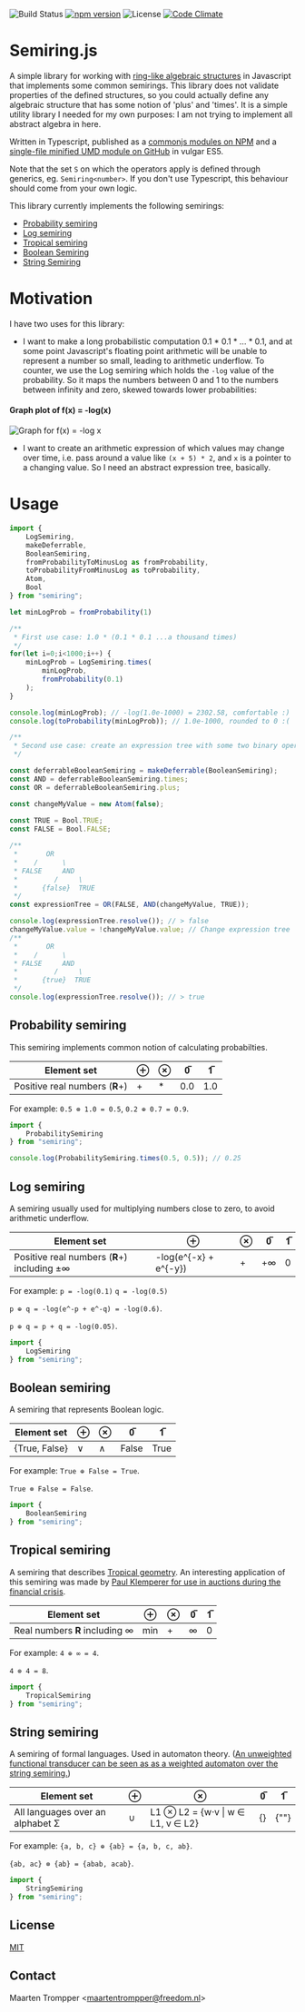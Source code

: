 ![Build Status](https://travis-ci.org/digitalheir/semiring-js.svg?branch=master)
[![npm version](https://badge.fury.io/js/semiring.svg)](https://www.npmjs.com/package/semiring)
![License](https://img.shields.io/npm/l/semiring.svg)
[![Code Climate](https://codeclimate.com/github/digitalheir/semiring-js/badges/gpa.svg)](https://codeclimate.com/github/digitalheir/bibliography-js)


# Semiring.js

A simple library for working with [ring-like algebraic structures](https://en.wikipedia.org/wiki/Semiring) in Javascript that implements some common semirings. This library does not validate properties of the defined structures, so you could actually define any algebraic structure that has some notion of 'plus' and 'times'. It is a simple utility library I needed for my own purposes: I am not trying to implement all abstract algebra in here.

Written in Typescript, published as a [commonjs modules on NPM](https://www.npmjs.com/package/semiring) and a [single-file minified UMD module on GitHub](https://github.com/digitalheir/semiring-js/releases) in vulgar ES5.

Note that the set `S` on which the operators apply is defined through generics, eg. `Semiring<number>`. If you don't use Typescript, this behaviour should come from your own logic.

This library currently implements the following semirings:

* [Probability semiring](#probability-semiring)
* [Log semiring](#log-semiring)
* [Tropical semiring](#tropical-semiring)
* [Boolean Semiring](#boolean-semiring)
* [String Semiring](#string-semiring)

# Motivation

I have two uses for this library:

* I want to make a long probabilistic computation 0.1 * 0.1 * ... * 0.1, and at some point Javascript's floating point arithmetic will be unable to represent a number so small, leading to arithmetic underflow. To counter, we use the Log semiring which holds the `-log` value of the probability. So it maps the numbers between 0 and 1 to the numbers between infinity and zero, skewed towards lower probabilities:
#### Graph plot of f(x) = -log(x)
![Graph for f(x) = -log x](https://leibniz.cloudant.com/assets/_design/ddoc/graph%20for%20-log%20x.PNG)

* I want to create an arithmetic expression of which values may change over time, i.e. pass around a value like `(x + 5) * 2`, and `x` is a pointer to a changing value. So I need an abstract expression tree, basically.

# Usage
````js
import {
    LogSemiring,
    makeDeferrable,
    BooleanSemiring,
    fromProbabilityToMinusLog as fromProbability,
    toProbabilityFromMinusLog as toProbability,
    Atom,
    Bool
} from "semiring";

let minLogProb = fromProbability(1)

/**
 * First use case: 1.0 * (0.1 * 0.1 ...a thousand times)
 */
for(let i=0;i<1000;i++) {
    minLogProb = LogSemiring.times(
        minLogProb,
        fromProbability(0.1)
    );
}

console.log(minLogProb); // -log(1.0e-1000) = 2302.58, comfortable :)
console.log(toProbability(minLogProb)); // 1.0e-1000, rounded to 0 :(

/**
 * Second use case: create an expression tree with some two binary operators
 */

const deferrableBooleanSemiring = makeDeferrable(BooleanSemiring);
const AND = deferrableBooleanSemiring.times;
const OR = deferrableBooleanSemiring.plus;

const changeMyValue = new Atom(false);
 
const TRUE = Bool.TRUE;
const FALSE = Bool.FALSE;

/**
 *       OR
 *    /      \
 * FALSE     AND
 *         /     \
 *      {false}  TRUE
 */
const expressionTree = OR(FALSE, AND(changeMyValue, TRUE));

console.log(expressionTree.resolve()); // > false
changeMyValue.value = !changeMyValue.value; // Change expression tree
/**
 *       OR
 *    /      \
 * FALSE     AND
 *         /     \
 *      {true}  TRUE
 */
console.log(expressionTree.resolve()); // > true

````

## Probability semiring
This semiring implements common notion of calculating probabilties.

|Element set|⊕|⊗|0̅|1̅|
|---|---|---|---|---|
|Positive real numbers (**R**+)|+|*|0.0|1.0|

For example: `0.5 ⊗ 1.0 = 0.5`, `0.2 ⊕ 0.7 = 0.9`.

````js
import {
    ProbabilitySemiring
} from "semiring";

console.log(ProbabilitySemiring.times(0.5, 0.5)); // 0.25
````

## Log semiring
A semiring usually used for multiplying numbers close to zero, to avoid arithmetic underflow.

|Element set|⊕|⊗|0̅|1̅|
|---|---|---|---|---|
|Positive real numbers (**R**+) including ±∞|-log(e^{-x} + e^{-y})|+|+∞|0|


For example: 
`p = -log(0.1)`
`q = -log(0.5)`

`p ⊕ q = -log(e^-p + e^-q) = -log(0.6)`.

`p ⊕ q = p + q = -log(0.05)`.

````js
import {
    LogSemiring
} from "semiring";

````

## Boolean semiring
A semiring that represents Boolean logic.

|Element set|⊕|⊗|0̅|1̅|
|---|---|---|---|---|
|{True, False}|∨|∧|False|True|


For example: 
`True ⊕ False = True`.

`True ⊗ False = False`.

````js
import {
    BooleanSemiring
} from "semiring";

````

## Tropical semiring
A semiring that describes [Tropical geometry](https://en.wikipedia.org/wiki/Tropical_geometry). An interesting application of this semiring was made by [Paul Klemperer for use in auctions during the financial crisis](https://www.theguardian.com/science/video/2013/jul/12/geometry-banking-crisis-video).

|Element set|⊕|⊗|0̅|1̅|
|---|---|---|---|---|
|Real numbers **R** including ∞|min|+|∞|0|

For example: 
`4 ⊕ ∞ = 4`.

`4 ⊗ 4 = 8`.

````js
import {
    TropicalSemiring
} from "semiring";

````

## String semiring
A semiring of formal languages. Used in automaton theory. ([An unweighted functional transducer can be seen as as a weighted automaton over the string semiring.](http://www.openfst.org/twiki/pub/FST/FstHltTutorial/tutorial_part1.pdf))

|Element set|⊕|⊗|0̅|1̅|
|---|---|---|---|---|
|All languages over an alphabet Σ|∪|L1 ⊗ L2 = {w⋅v \| w ∈ L1, v ∈ L2}|{}|{""}|

For example: 
`{a, b, c} ⊕ {ab} = {a, b, c, ab}`.

`{ab, ac} ⊗ {ab} = {abab, acab}`.

````js
import {
    StringSemiring
} from "semiring";

````

## License
[MIT](https://github.com/digitalheir/semiring-js/blob/master/LICENSE)

## Contact
Maarten Trompper <<maartentrompper@freedom.nl>>
